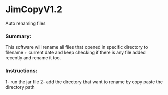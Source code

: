 # JimCopyV1.2
Auto renaming files 

### Summary:
This software will rename all files that opened in specific directory to filename + current date and keep checking if there is any file added 
recently and rename it too.

### Instructions:
1- run the jar file
2- add the directory that want to rename by copy paste the directory path


